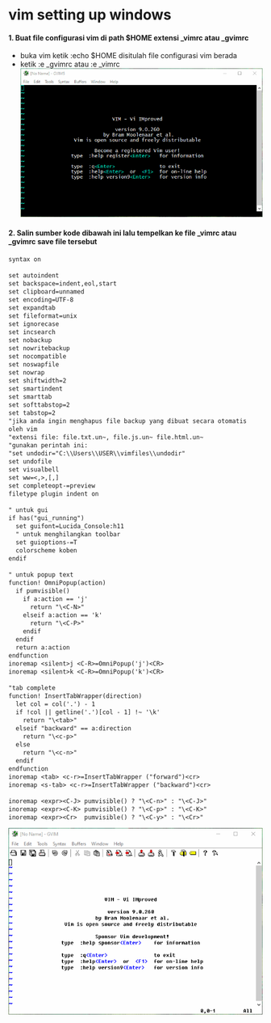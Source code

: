 # vim setting up windows

#### 1. Buat file configurasi vim di path $HOME extensi _vimrc atau _gvimrc
- buka vim ketik :echo $HOME disitulah file configurasi vim berada
- ketik :e _gvimrc atau :e _vimrc
![](image/givimrc.gif)

#### 2. Salin sumber kode dibawah ini lalu tempelkan ke file _vimrc atau _gvimrc save file tersebut
```
syntax on

set autoindent
set backspace=indent,eol,start
set clipboard=unnamed
set encoding=UTF-8
set expandtab
set fileformat=unix
set ignorecase
set incsearch
set nobackup
set nowritebackup
set nocompatible
set noswapfile
set nowrap
set shiftwidth=2
set smartindent
set smarttab
set softtabstop=2
set tabstop=2
"jika anda ingin menghapus file backup yang dibuat secara otomatis oleh vim 
"extensi file: file.txt.un~, file.js.un~ file.html.un~ 
"gunakan perintah ini:
"set undodir="C:\\Users\\USER\\vimfiles\\undodir"
set undofile
set visualbell
set ww=<,>,[,]
set completeopt-=preview
filetype plugin indent on

" untuk gui
if has("gui_running")
  set guifont=Lucida_Console:h11
  " untuk menghilangkan toolbar
  set guioptions-=T
  colorscheme koben
endif

" untuk popup text
function! OmniPopup(action)
  if pumvisible()
    if a:action == 'j'
      return "\<C-N>"
    elseif a:action == 'k'
      return "\<C-P>"
    endif
  endif
  return a:action
endfunction
inoremap <silent>j <C-R>=OmniPopup('j')<CR>
inoremap <silent>k <C-R>=OmniPopup('k')<CR>

"tab complete
function! InsertTabWrapper(direction)
  let col = col('.') - 1
  if !col || getline('.')[col - 1] !~ '\k'
    return "\<tab>"
  elseif "backward" == a:direction
    return "\<c-p>"
  else
    return "\<c-n>"
  endif
endfunction
inoremap <tab> <c-r>=InsertTabWrapper ("forward")<cr>
inoremap <s-tab> <c-r>=InsertTabWrapper ("backward")<cr>

inoremap <expr><C-J> pumvisible() ? "\<C-n>" : "\<C-J>"
inoremap <expr><C-K> pumvisible() ? "\<C-p>" : "\<C-K>"
inoremap <expr><Cr>  pumvisible() ? "\<C-y>" : "\<Cr>"
```
![](image/vsetup.gif)
